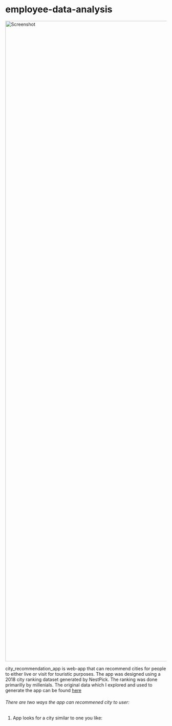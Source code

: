 # employee-data-analysis

<img src="dashboards/Screenshot.png" alt="Screenshot" width="2000"/>

city_recommendation_app is web-app that can recommend cities for people to either live or visit for touristic purposes. 
The app was designed using a 2018 city ranking dataset generated by NestPick. The ranking was done primarilly by millenials. 
The original data which I explored and used to generate the app can be found [here](https://www.nestpick.com/millennial-city-ranking-2018/)


###### There are two ways the app can recommened city to user:

1. App looks for a city similar to one you like: 